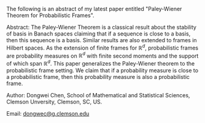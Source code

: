 The following is an abstract of my latest paper entitled "Paley-Wiener Theorem for Probabilistic Frames".

Abstract: The Paley-Wiener Theorem is a classical result about the stability of basis in Banach spaces claiming that if a sequence is close to a basis, then this sequence is a basis.  Similar results are also extended to frames in Hilbert spaces.  As the extension of finite frames for $\mathbb{R}^d$, probabilistic frames are probability measures on $\mathbb{R}^d$ with finite second moments and the support of which span $\mathbb{R}^d$. This paper generalizes the Paley-Wiener theorem to the probabilistic frame setting. We claim that if a probability measure is close to a probabilistic frame, then this probability measure is also a probabilistic frame.

Author: Dongwei Chen, School of Mathematical and Statistical Sciences, Clemson Unversity, Clemson, SC, US. 

Email: dongwec@g.clemson.edu
